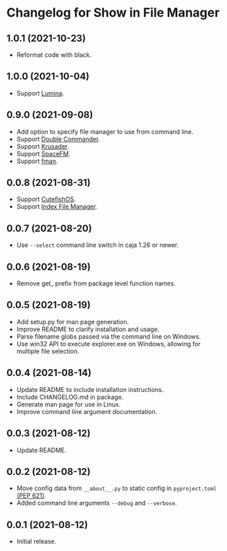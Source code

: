 Changelog for Show in File Manager
==================================

1.0.1 (2021-10-23)
-----------------
 - Reformat code with black.

1.0.0 (2021-10-04)
------------------
 - Support [Lumina](https://lumina-desktop.org/).

0.9.0 (2021-09-08)
------------------
 - Add option to specify file manager to use from command line.
 - Support [Double Commander](https://doublecmd.sourceforge.io/).
 - Support [Krusader](https://krusader.org/).
 - Support [SpaceFM](https://ignorantguru.github.io/spacefm/).
 - Support [fman](https://fman.io/).

0.0.8 (2021-08-31)
------------------
 - Support [CutefishOS](https://en.cutefishos.com/).
 - Support [Index File Manager](https://invent.kde.org/maui/index-fm).

0.0.7 (2021-08-20)
------------------
 - Use `--select` command line switch in caja 1.26 or newer.

0.0.6 (2021-08-19)
------------------
 - Remove get_ prefix from package level function names.

0.0.5 (2021-08-19)
------------------
 - Add setup.py for man page generation.
 - Improve README to clarify installation and usage.
 - Parse filename globs passed via the command line on Windows.
 - Use win32 API to execute explorer.exe on Windows, allowing for
   multiple file selection.

0.0.4 (2021-08-14)
------------------
 - Update README to include installation instructions.
 - Include CHANGELOG.md in package.
 - Generate man page for use in Linux.
 - Improve command line argument documentation.

0.0.3 (2021-08-12)
------------------
 - Update README.

0.0.2 (2021-08-12)
------------------
 - Move config data from `__about__.py` to static config in 
   `pyproject.toml` [(PEP 621)](https://www.python.org/dev/peps/pep-0621/).
 - Added command line arguments `--debug` and `--verbose`.

0.0.1 (2021-08-12)
------------------
 - Initial release.